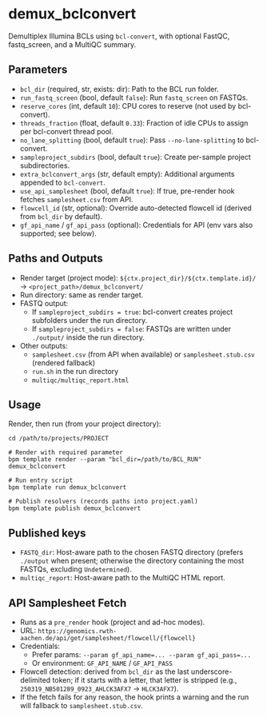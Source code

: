 # demux_bclconvert

Demultiplex Illumina BCLs using `bcl-convert`, with optional FastQC, fastq_screen, and a MultiQC summary.

## Parameters
- `bcl_dir` (required, str, exists: dir): Path to the BCL run folder.
- `run_fastq_screen` (bool, default `false`): Run `fastq_screen` on FASTQs.
- `reserve_cores` (int, default `10`): CPU cores to reserve (not used by bcl-convert).
- `threads_fraction` (float, default `0.33`): Fraction of idle CPUs to assign per bcl-convert thread pool.
- `no_lane_splitting` (bool, default `true`): Pass `--no-lane-splitting` to bcl-convert.
- `sampleproject_subdirs` (bool, default `true`): Create per-sample project subdirectories.
- `extra_bclconvert_args` (str, default empty): Additional arguments appended to `bcl-convert`.
- `use_api_samplesheet` (bool, default `true`): If true, pre-render hook fetches `samplesheet.csv` from API.
- `flowcell_id` (str, optional): Override auto-detected flowcell id (derived from `bcl_dir` by default).
- `gf_api_name` / `gf_api_pass` (optional): Credentials for API (env vars also supported; see below).

## Paths and Outputs
- Render target (project mode): `${ctx.project_dir}/${ctx.template.id}/` → `<project_path>/demux_bclconvert/`
- Run directory: same as render target.
- FASTQ output:
  - If `sampleproject_subdirs = true`: bcl-convert creates project subfolders under the run directory.
  - If `sampleproject_subdirs = false`: FASTQs are written under `./output/` inside the run directory.
- Other outputs:
  - `samplesheet.csv` (from API when available) or `samplesheet.stub.csv` (rendered fallback)
  - `run.sh` in the run directory
  - `multiqc/multiqc_report.html`

## Usage
Render, then run (from your project directory):

```
cd /path/to/projects/PROJECT

# Render with required parameter
bpm template render --param "bcl_dir=/path/to/BCL_RUN" demux_bclconvert

# Run entry script
bpm template run demux_bclconvert

# Publish resolvers (records paths into project.yaml)
bpm template publish demux_bclconvert
```

## Published keys
- `FASTQ_dir`: Host-aware path to the chosen FASTQ directory (prefers `./output` when present; otherwise the directory containing the most FASTQs, excluding `Undetermined`).
- `multiqc_report`: Host-aware path to the MultiQC HTML report.

## API Samplesheet Fetch
- Runs as a `pre_render` hook (project and ad-hoc modes).
- URL: `https://genomics.rwth-aachen.de/api/get/samplesheet/flowcell/{flowcell}`
- Credentials:
  - Prefer params: `--param gf_api_name=... --param gf_api_pass=...`
  - Or environment: `GF_API_NAME` / `GF_API_PASS`
- Flowcell detection: derived from `bcl_dir` as the last underscore-delimited token; if it starts with a letter, that letter is stripped (e.g., `250319_NB501289_0923_AHLCK3AFX7` → `HLCK3AFX7`).
- If the fetch fails for any reason, the hook prints a warning and the run will fallback to `samplesheet.stub.csv`.
